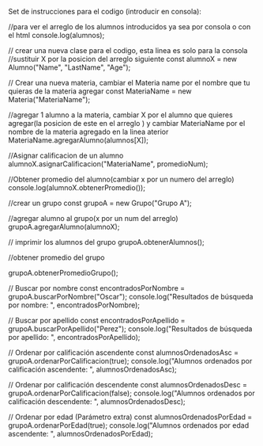 Set de instrucciones para el codigo (introducir en consola):

//para ver el arreglo de los alumnos introducidos ya sea por consola o con el html
console.log(alumnos);

// crear una nueva clase para el codigo, esta linea es solo para la consola
//sustituir X por la posicion del arreglo siguiente 
const alumnoX = new Alumno("Name", "LastName", "Age");

// Crear una nueva materia, cambiar el Materia name por el nombre que tu quieras de la materia agregar
const MateriaName = new Materia("MateriaName");

//agregar 1 alumno a la materia, cambiar X por el alumno que quieres agregar(la posicion de este en el arreglo ) y cambiar MateriaName por el nombre de la materia agregado en la linea aterior
MateriaName.agregarAlumno(alumnos[X]);

//Asignar calificacion de un alumno 
alumnoX.asignarCalificacion("MateriaName", promedioNum);

//Obtener promedio del alumno(cambiar x por un numero del arreglo)
console.log(alumnoX.obtenerPromedio());

//crear un grupo
const grupoA = new Grupo("Grupo A");

//agregar alumno al grupo(x por un num del arreglo)
grupoA.agregarAlumno(alumnoX);

// imprimir los alumnos del grupo
grupoA.obtenerAlumnos();

//obtener promedio del grupo

grupoA.obtenerPromedioGrupo();


// Buscar por nombre
const encontradosPorNombre = grupoA.buscarPorNombre("Oscar");
console.log("Resultados de búsqueda por nombre: ", encontradosPorNombre);

// Buscar por apellido
const encontradosPorApellido = grupoA.buscarPorApellido("Perez");
console.log("Resultados de búsqueda por apellido: ", encontradosPorApellido);

// Ordenar por calificación ascendente
const alumnosOrdenadosAsc = grupoA.ordenarPorCalificacion(true);
console.log("Alumnos ordenados por calificación ascendente: ", alumnosOrdenadosAsc);

// Ordenar por calificación descendente
const alumnosOrdenadosDesc = grupoA.ordenarPorCalificacion(false);
console.log("Alumnos ordenados por calificación descendente: ", alumnosOrdenadosDesc);

// Ordenar por edad (Parámetro extra)
const alumnosOrdenadosPorEdad = grupoA.ordenarPorEdad(true);
console.log("Alumnos ordenados por edad ascendente: ", alumnosOrdenadosPorEdad);
